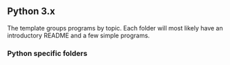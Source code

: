 ## Python 3.x

The template groups programs by topic. Each folder will most likely have an introductory README and a few simple
programs.

### Python specific folders
